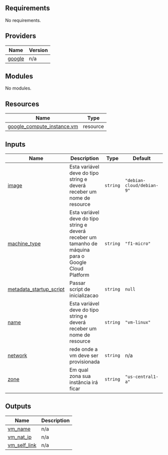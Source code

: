 ## Requirements

No requirements.

## Providers

| Name | Version |
|------|---------|
| <a name="provider_google"></a> [google](#provider\_google) | n/a |

## Modules

No modules.

## Resources

| Name | Type |
|------|------|
| [google_compute_instance.vm](https://registry.terraform.io/providers/hashicorp/google/latest/docs/resources/compute_instance) | resource |

## Inputs

| Name | Description | Type | Default | Required |
|------|-------------|------|---------|:--------:|
| <a name="input_image"></a> [image](#input\_image) | Esta variável deve do tipo string e deverá receber um nome de resource | `string` | `"debian-cloud/debian-9"` | no |
| <a name="input_machine_type"></a> [machine\_type](#input\_machine\_type) | Esta variável deve do tipo string e deverá receber um tamanho de máquina para o Google Cloud Platform | `string` | `"f1-micro"` | no |
| <a name="input_metadata_startup_script"></a> [metadata\_startup\_script](#input\_metadata\_startup\_script) | Passar script de inicializacao | `string` | `null` | no |
| <a name="input_name"></a> [name](#input\_name) | Esta variável deve do tipo string e deverá receber um nome de resource | `string` | `"vm-linux"` | no |
| <a name="input_network"></a> [network](#input\_network) | rede onde a vm deve ser provisionada | `string` | n/a | yes |
| <a name="input_zone"></a> [zone](#input\_zone) | Em qual zona sua instância irá ficar | `string` | `"us-central1-a"` | no |

## Outputs

| Name | Description |
|------|-------------|
| <a name="output_vm_name"></a> [vm\_name](#output\_vm\_name) | n/a |
| <a name="output_vm_nat_ip"></a> [vm\_nat\_ip](#output\_vm\_nat\_ip) | n/a |
| <a name="output_vm_self_link"></a> [vm\_self\_link](#output\_vm\_self\_link) | n/a |

